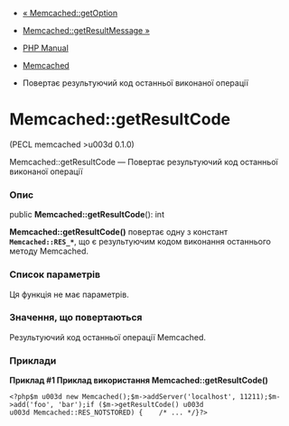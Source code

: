 - [« Memcached::getOption](memcached.getoption.md)
- [Memcached::getResultMessage »](memcached.getresultmessage.md)

- [PHP Manual](index.md)
- [Memcached](class.memcached.md)
- Повертає результуючий код останньої виконаної операції

# Memcached::getResultCode

(PECL memcached \>u003d 0.1.0)

Memcached::getResultCode — Повертає результуючий код останньої
виконаної операції

### Опис

public **Memcached::getResultCode**(): int

**Memcached::getResultCode()** повертає одну з констант
**`Memcached::RES_*`**, що є результуючим кодом виконання
останнього методу Memcached.

### Список параметрів

Ця функція не має параметрів.

### Значення, що повертаються

Результуючий код останньої операції Memcached.

### Приклади

**Приклад #1 Приклад використання **Memcached::getResultCode()****

` <?php$m u003d new Memcached();$m->addServer('localhost', 11211);$m->add('foo', 'bar');if ($m->getResultCode() u003d u003d Memcached::RES_NOTSTORED) {    /* ... */}?> `
